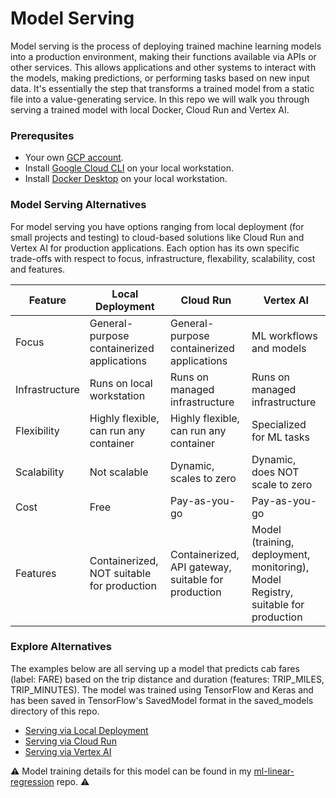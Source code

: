 # Model Serving
Model serving is the process of deploying trained machine learning models into a production environment, making their functions available via APIs or other services. This allows applications and other systems to interact with the models, making predictions, or performing tasks based on new input data. It's essentially the step that transforms a trained model from a static file into a value-generating service. In this repo we will walk you through serving a trained model with local Docker, Cloud Run and Vertex AI.

### Prerequsites
* Your own [GCP account](https://cloud.google.com/free?hl=en).
* Install [Google Cloud CLI](https://cloud.google.com/sdk?hl=en) on your local workstation.
* Install [Docker Desktop](https://docs.docker.com/desktop/) on your local workstation.
### Model Serving Alternatives
For model serving you have options ranging from local deployment (for small projects and testing) to cloud-based solutions like Cloud Run and Vertex AI for production applications.  Each option has its own specific trade-offs with respect to focus, infrastructure, flexability, scalability, cost and features.

| Feature | Local Deployment | Cloud Run | Vertex AI |
| ------- | ----- | --------- | --------- |
| Focus | General-purpose containerized applications | General-purpose containerized applications | ML workflows and models |
| Infrastructure | Runs on local workstation | Runs on managed infrastructure| Runs on managed infrastructure |
| Flexibility | Highly flexible, can run any container | Highly flexible, can run any container | Specialized for ML tasks |
| Scalability | Not scalable | Dynamic, scales to zero | Dynamic, does NOT scale to zero |
| Cost | Free | Pay-as-you-go | Pay-as-you-go |
| Features | Containerized, NOT suitable for production | Containerized, API gateway, suitable for production | Model (training, deployment, monitoring), Model Registry, suitable for production |

### Explore Alternatives
The examples below are all serving up a model that predicts cab fares (label: FARE) based on the trip distance and duration (features: TRIP_MILES, TRIP_MINUTES). The model was trained using TensorFlow and Keras and has been saved in TensorFlow's SavedModel format in the saved_models directory of this repo.  
* [Serving via Local Deployment](/local/README.md)
* [Serving via Cloud Run](/cloud_run/README.md)
* [Serving via Vertex AI](/vertex_ai/README.md)

:warning: Model training details for this model can be found in my [ml-linear-regression](https://github.com/sdonovan001/ml-linear-regression) repo. :warning:
